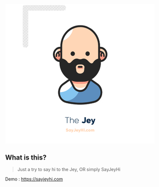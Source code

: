 <p align="left">
    <img src="./Jey.png" width="480" alt="SayJeyHi himself" />
</p>

## What is this?

> Just a try to say hi to the Jey, OR simply SayJeyHi

Demo : https://sayjeyhi.com
